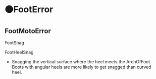 # 🟠<move>FootError</move>

## FootMotoError

FootSnag

FootHeelSnag

- Snagging the vertical surface where the heel meets the ArchOfFoot. Boots with angular heels are more likely to get snagged than curved heel.
